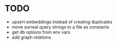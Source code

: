 # TODO

- upsert embeddings instead of creating duplicates
- move surreal query strings to a file as constants
- get db options from env vars
- add graph relations
